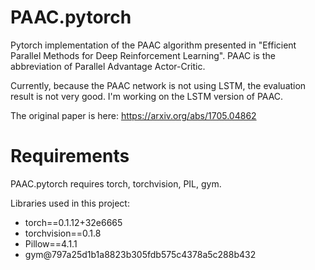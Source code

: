 # PAAC.pytorch
Pytorch implementation of the PAAC algorithm presented in "Efficient Parallel Methods for Deep Reinforcement Learning". PAAC is the abbreviation of Parallel Advantage Actor-Critic.

Currently, because the PAAC network is not using LSTM, the evaluation result is not very good. I'm working on the LSTM version of PAAC.

The original paper is here: https://arxiv.org/abs/1705.04862

# Requirements
PAAC.pytorch requires torch, torchvision, PIL, gym.

Libraries used in this project:

* torch==0.1.12+32e6665
* torchvision==0.1.8
* Pillow==4.1.1
* gym@797a25d1b1a8823b305fdb575c4378a5c288b432
